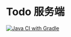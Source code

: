 # Todo 服务端

[![Java CI with Gradle](https://github.com/ZZZCNY/todo-server/actions/workflows/gradle.yml/badge.svg)](https://github.com/ZZZCNY/todo-server/actions/workflows/gradle.yml)
